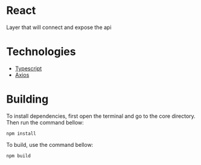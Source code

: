 # React
Layer that will connect and expose the api

# Technologies
* [Typescript](https://www.typescriptlang.org/)
* [Axios](https://github.com/axios/axios)

# Building
To install dependencies, first open the terminal and go to the core directory. Then run the command bellow:

```
npm install
```

To build, use the command bellow:

```
npm build
```